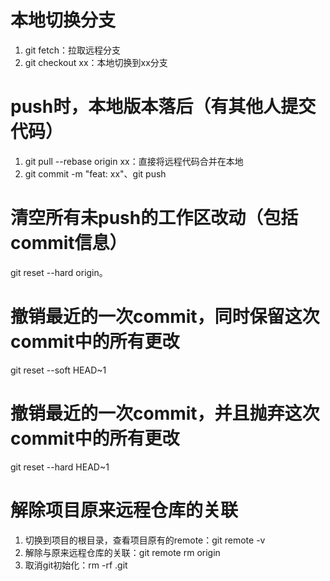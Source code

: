 # 本地切换分支
1. git fetch：拉取远程分支
2. git checkout xx：本地切换到xx分支
# push时，本地版本落后（有其他人提交代码）
1. git pull --rebase origin xx：直接将远程代码合并在本地
2. git commit -m "feat: xx"、git push
# 清空所有未push的工作区改动（包括commit信息）
git reset --hard origin。
# 撤销最近的一次commit，同时保留这次commit中的所有更改
git reset --soft HEAD~1
# 撤销最近的一次commit，并且抛弃这次commit中的所有更改
git reset --hard HEAD~1
# 解除项目原来远程仓库的关联
1. 切换到项目的根目录，查看项目原有的remote：git remote -v
2. 解除与原来远程仓库的关联：git remote rm origin
3. 取消git初始化：rm -rf .git
